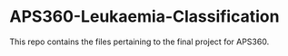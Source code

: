 # APS360-Leukaemia-Classification
This repo contains the files pertaining to the final project for APS360.
